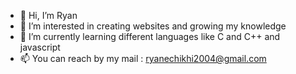 - 👋 Hi, I’m Ryan
- 👀 I’m interested in creating websites and growing my knowledge
- 🌱 I’m currently learning different languages like C and C++ and javascript
- 📫 You can reach by my mail : ryanechikhi2004@gmail.com

<!---
Zeikrom251/Zeikrom251 is a ✨ special ✨ repository because its `README.md` (this file) appears on your GitHub profile.
You can click the Preview link to take a look at your changes.
--->
